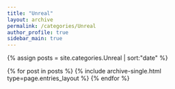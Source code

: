 ```yaml
---
title: "Unreal"
layout: archive
permalink: /categories/Unreal
author_profile: true
sidebar_main: true
---
```


{% assign posts = site.categories.Unreal | sort:"date" %}

{% for post in posts %}
  {% include archive-single.html type=page.entries_layout %}
{% endfor %}
